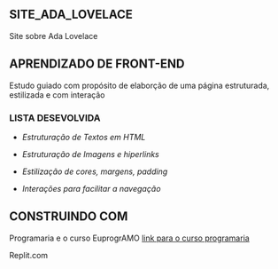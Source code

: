 ## **SITE_ADA_LOVELACE**

Site sobre Ada Lovelace 

## APRENDIZADO DE FRONT-END

Estudo guiado com  propósito de elaborção de uma página estruturada, estilizada e com interação 

### LISTA DESEVOLVIDA

- *Estruturação de Textos em HTML*

- *Estruturação de Imagens e hiperlinks*

- *Estilização de cores, margens, padding*

- *Interações para facilitar a navegação*

## CONSTRUINDO COM

Programaria e o curso EuprogrAMO [link para o curso programaria](https://www.programaria.org/curso-online-euprogramo/)

Replit.com
